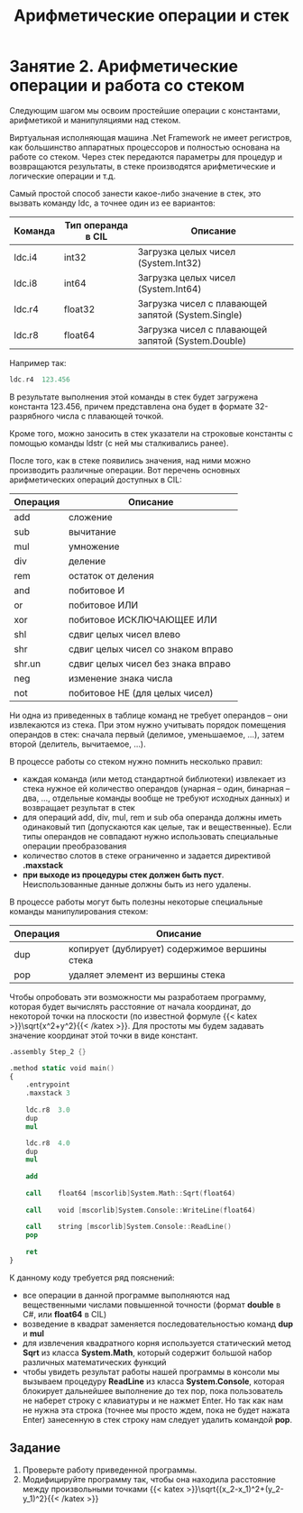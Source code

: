 ﻿---
title: 02. Арифметические операции и стек
width: 20
---

# Занятие 2. Арифметические операции и работа со стеком
Следующим шагом мы освоим простейшие операции с константами, арифметикой и манипуляциями над стеком.

Виртуальная исполняющая машина .Net Framework не имеет регистров, как большинство аппаратных процессоров и полностью основана на работе со стеком. Через стек передаются параметры для процедур и возвращаются результаты, в стеке производятся арифметические и логические операции и т.д.

Самый простой способ занести какое-либо значение в стек, это вызвать команду ldc, а точнее один из ее вариантов:

|Команда|Тип операнда в CIL|Описание|
|---|---|---|
|ldc.i4	|int32	|Загрузка целых чисел (System.Int32)|
|ldc.i8	|int64	|Загрузка целых чисел (System.Int64)|
|ldc.r4	|float32|Загрузка чисел с плавающей запятой (System.Single)|
|ldc.r8	|float64|Загрузка чисел с плавающей запятой (System.Double)|

Например так:
```nasm
ldc.r4	123.456	
```

В результате выполнения этой команды в стек будет загружена константа 123.456, причем представлена она будет в формате 32-разрябного числа с плавающей точкой.

Кроме того, можно заносить в стек указатели на строковые константы с помощью команды ldstr (с ней мы сталкивались ранее).

После того, как в стеке появились значения, над ними можно производить различные операции. Вот перечень основных арифметических операций доступных в CIL:

|Операция|Описание|
|---|---|
|add  	|сложение|
|sub 	|вычитание|
|mul 	|умножение|
|div 	|деление|
|rem 	|остаток от деления|
|and 	|побитовое И|
|or 	|побитовое ИЛИ|
|xor 	|побитовое ИСКЛЮЧАЮЩЕЕ ИЛИ|
|shl 	|сдвиг целых чисел влево|
|shr	|сдвиг целых чисел со знаком вправо|
|shr.un	|сдвиг целых чисел без знака вправо|
|neg	|изменение знака числа |
|not	|побитовое НЕ (для целых чисел)|

Ни одна из приведенных в таблице команд не требует операндов – они извлекаются из стека. При этом нужно учитывать порядок помещения операндов в стек: сначала первый (делимое, уменьшаемое, …), затем второй (делитель, вычитаемое, …).

В процессе работы со стеком нужно помнить несколько правил:
- каждая команда (или метод стандартной библиотеки) извлекает из стека нужное ей количество операндов (унарная – один, бинарная – два, …, отдельные команды вообще не требуют исходных данных) и возвращает результат в стек
- для операций add, div, mul, rem и sub оба операнда должны иметь одинаковый тип (допускаются как целые, так и вещественные). Если типы операндов не совпадают нужно использовать специальные операции преобразования
- количество слотов в стеке ограниченно и задается директивой **.maxstack**
- **при выходе из процедуры стек должен быть пуст**. Неиспользованные данные должны быть из него удалены.

В процессе работы могут быть полезны некоторые специальные команды манипулирования стеком:

|Операция|	Описание|
|---|---|
|dup|	копирует (дублирует) содержимое вершины стека|
|pop|	удаляет элемент из вершины стека|

Чтобы опробовать эти возможности мы разработаем программу, которая будет вычислять расстояние от начала координат, до некоторой точки на плоскости (по известной формуле {{< katex >}}\sqrt{x^2+y^2}{{< /katex >}}. Для простоты мы будем задавать значение координат этой точки в виде констант.
```nasm
.assembly Step_2 {}

.method static void main()
{
	.entrypoint
	.maxstack 3
	
	ldc.r8	3.0	
	dup
	mul

	ldc.r8	4.0
	dup
	mul
	
	add
	
	call	float64 [mscorlib]System.Math::Sqrt(float64)
	
	call	void [mscorlib]System.Console::WriteLine(float64)
	
	call	string [mscorlib]System.Console::ReadLine()
	pop
		
	ret
}
```

К данному коду требуется ряд пояснений:
- все операции в данной программе выполняются над вещественными числами повышенной точности (формат **double** в С#, или **float64** в CIL)
- возведение в квадрат заменяется последовательностью команд **dup** и **mul**
- для извлечения квадратного корня используется статический метод **Sqrt** из класса **System.Math**, который содержит большой набор различных математических функций
- чтобы увидеть результат работы нашей программы в консоли мы вызываем процедуру **ReadLine** из класса **System.Console**, которая блокирует дальнейшее выполнение до тех пор, пока пользователь не наберет строку с клавиатуры и не нажмет Enter. Но так как нам не нужна эта строка (точнее мы просто ждем, пока не будет нажата Enter) занесенную в стек строку нам следует удалить командой **pop**.

## Задание
1. Проверьте работу приведенной программы.
2. Модифицируйте программу так, чтобы она находила расстояние между произвольными точками {{< katex >}}\sqrt{(x_2-x_1)^2+(y_2-y_1)^2}{{< /katex >}}
